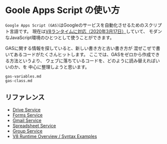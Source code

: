 # Goole Apps Script の使い方

``Google Apps Script (GAS)``はGoogleのサービスを自動化させるためのスクリプト言語です。
現在は[V8ランタイムに対応（2020年3月17日）](https://cloud.google.com/blog/ja/products/g-suite/data-processing-just-got-easier-apps-scripts-new-v8-runtime)していて、
モダンなJavaScript環境のひとつとして使うことができます。

GASに関する情報を探していると、新しい書き方と古い書き方が
混ぜこぜで書いてあるコードがたくさんヒットします。
ここでは、GASをゼロから作成できる方法というより、
ウェブに落ちているコードを、どのように読み替えればいいのか、を
中心に整理しようと思います。

```{toctree}
gas-variables.md
gas-class.md
```

## リファレンス

- [Drive Service](https://developers.google.com/apps-script/reference/drive)
- [Forms Service](https://developers.google.com/apps-script/reference/forms)
- [Gmail Service](https://developers.google.com/apps-script/reference/gmail)
- [Spreadsheet Service](https://developers.google.com/apps-script/reference/spreadsheet)
- [Group Service](https://developers.google.com/apps-script/reference/groups)
- [V8 Runtime Overview / Syntax Examples](https://developers.google.com/apps-script/guides/v8-runtime#v8_syntax_examples)
